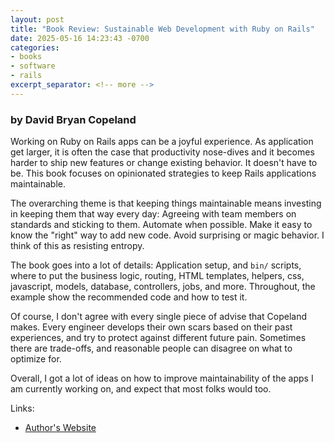 ```yaml
---
layout: post
title: "Book Review: Sustainable Web Development with Ruby on Rails"
date: 2025-05-16 14:23:43 -0700
categories:
- books
- software
- rails
excerpt_separator: <!-- more -->
---
```


### by David Bryan Copeland

Working on Ruby on Rails apps can be a joyful experience. As application get larger, it is often the case that productivity nose-dives and it becomes harder to ship new features or change existing behavior. It doesn't have to be. This book focuses on opinionated strategies to keep Rails applications maintainable.

The overarching theme is that keeping things maintainable means investing in keeping them that way every day: Agreeing with team members on standards and sticking to them. Automate when possible. Make it easy to know the "right" way to add new code. Avoid surprising or magic behavior. I think of this as resisting entropy.

The book goes into a lot of details: Application setup, and `bin/` scripts, where to put the business logic, routing, HTML templates, helpers, css, javascript, models, database, controllers, jobs, and more. Throughout, the example show the recommended code and how to test it.

Of course, I don't agree with every single piece of advise that Copeland makes. Every engineer develops their own scars based on their past experiences, and try to protect against different future pain. Sometimes there are trade-offs, and reasonable people can disagree on what to optimize for.

Overall, I got a lot of ideas on how to improve maintainability of the apps I am currently working on, and expect that most folks would too.

Links:
- [Author's Website](https://sustainable-rails.com)
